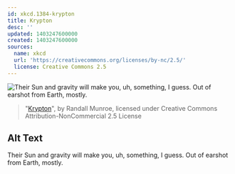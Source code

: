 ```yaml
---
id: xkcd.1384-krypton
title: Krypton
desc: ''
updated: 1403247600000
created: 1403247600000
sources:
  name: xkcd
  url: 'https://creativecommons.org/licenses/by-nc/2.5/'
  license: Creative Commons 2.5
---
```

![Their Sun and gravity will make you, uh, something, I guess. Out of earshot from Earth, mostly.](https://imgs.xkcd.com/comics/krypton.png)
> "[Krypton](https://xkcd.com/1384/)", by Randall Munroe, licensed under Creative Commons Attribution-NonCommercial 2.5 License

## Alt Text
Their Sun and gravity will make you, uh, something, I guess. Out of earshot from Earth, mostly.
